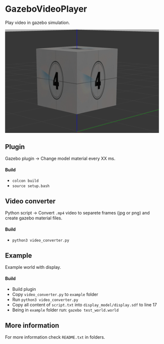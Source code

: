 # GazeboVideoPlayer
Play video in gazebo simulation.

![](https://github.com/SpyroSoft-Synergy/GazeboVideoPlayer/blob/dev/example/final_result.gif)

Plugin
-
Gazebo plugin -> Change model material every XX ms.
#### Build
- `colcon build`
- `source setup.bash`

Video converter
-
Python script -> Convert `.mp4` video to separete frames (jpg or png) and create gazebo material files.
#### Build
- `python3 video_converter.py`

Example
-
Example world with display.
#### Build
- Build plugin
- Copy `video_converter.py` to `example` folder
- Run `python3 video_converter.py`
- Copy all content of `script.txt` into `display_model/display.sdf` to line 17
- Being in `example` folder run: `gazebo test_world.world`

More information
-
For more information check `README.txt` in folders.
